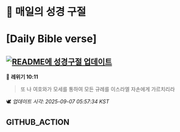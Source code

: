 # 🙏 매일의 성경 구절
# [Daily Bible verse]
## [![README에 성경구절 업데이트](https://github.com/DONGSUKA/first_test/actions/workflows/update-readme-bible.yml/badge.svg)](https://github.com/DONGSUKA/first_test/actions/workflows/update-readme-bible.yml)
<!-- START_BIBLE_VERSE -->
📖 **레위기 10:11**
> 또 나 여호와가 모세를 통하여 모든 규례를 이스라엘 자손에게 가르치리라

🕊️ _업데이트 시각: 2025-09-07 05:57:34 KST_
  <!-- END_BIBLE_VERSE -->
## GITHUB_ACTION
